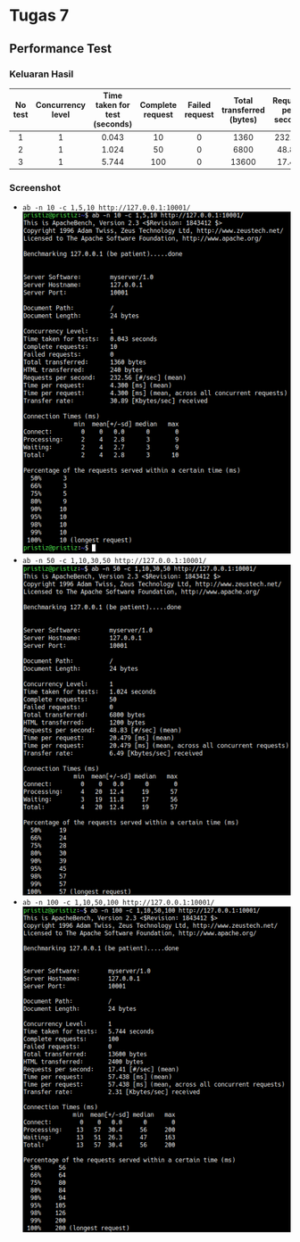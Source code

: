 # Tugas 7

## Performance Test

### Keluaran Hasil

| No test | Concurrency level | Time taken for test (seconds) | Complete request | Failed request | Total transferred (bytes) | Request per second | Time per request (ms) | Transfer rate (Kbytes/sec) |
|:-------:|:-----------------:|:-----------------------------:|:----------------:|:--------------:|:-------------------------:|:------------------:|:---------------------:|:--------------------------:|
|    1    |         1         |             0.043             |        10        |        0       |            1360           |       232.56       |         4.300         |            30.89           |
|    2    |         1         |             1.024             |        50        |        0       |            6800           |        48.83       |         20.479        |            6.49            |
|    3    |         1         |             5.744             |        100       |        0       |           13600           |        17.41       |         57.438        |            2.31            |

### Screenshot

- `ab -n 10 -c 1,5,10 http://127.0.0.1:10001/`  
![1](screenshot/1.png)
- `ab -n 50 -c 1,10,30,50 http://127.0.0.1:10001/`  
![2](screenshot/2.png)
- `ab -n 100 -c 1,10,50,100 http://127.0.0.1:10001/`  
![3](screenshot/3.png)
